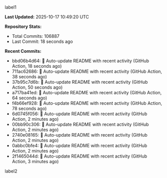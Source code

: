 
label1 
<!-- ACTIVITY_START -->
**Last Updated:** 2025-10-17 10:49:20 UTC

**Repository Stats:**
- Total Commits: 106887
- Last Commit: 18 seconds ago

**Recent Commits:**
- bbd06b4d64: 🤖 Auto-update README with recent activity (GitHub Action, 18 seconds ago)
- 711ac62686: 🤖 Auto-update README with recent activity (GitHub Action, 38 seconds ago)
- 37b95c7d6b: 🤖 Auto-update README with recent activity (GitHub Action, 50 seconds ago)
- a717ba41ed: 🤖 Auto-update README with recent activity (GitHub Action, 64 seconds ago)
- f4b66ef928: 🤖 Auto-update README with recent activity (GitHub Action, 78 seconds ago)
- 6d0745f056: 🤖 Auto-update README with recent activity (GitHub Action, 2 minutes ago)
- 00bb90c306: 🤖 Auto-update README with recent activity (GitHub Action, 2 minutes ago)
- 2740e08165: 🤖 Auto-update README with recent activity (GitHub Action, 2 minutes ago)
- 0abbc0bfe4: 🤖 Auto-update README with recent activity (GitHub Action, 2 minutes ago)
- 2f1465044d: 🤖 Auto-update README with recent activity (GitHub Action, 3 minutes ago)
<!-- ACTIVITY_END -->

label2
